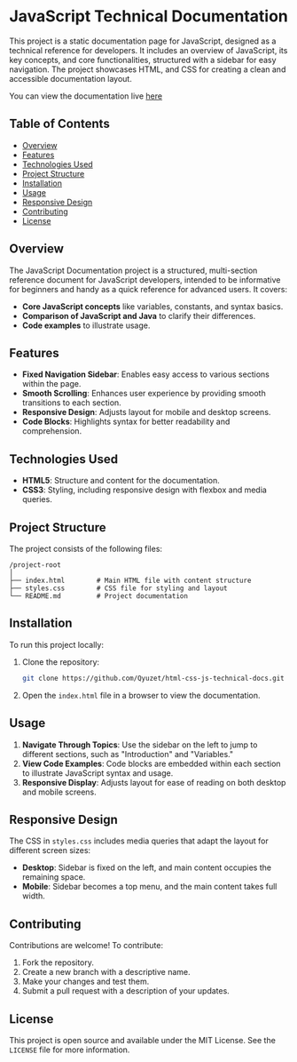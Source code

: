 # JavaScript Technical Documentation

This project is a static documentation page for JavaScript, designed as a technical reference for developers. It includes an overview of JavaScript, its key concepts, and core functionalities, structured with a sidebar for easy navigation. The project showcases HTML, and CSS  for creating a clean and accessible documentation layout.

You can view the documentation live [here](https://qyuzet.github.io/html-css-js-technical-docs)

## Table of Contents

- [Overview](#overview)
- [Features](#features)
- [Technologies Used](#technologies-used)
- [Project Structure](#project-structure)
- [Installation](#installation)
- [Usage](#usage)
- [Responsive Design](#responsive-design)
- [Contributing](#contributing)
- [License](#license)

## Overview

The JavaScript Documentation project is a structured, multi-section reference document for JavaScript developers, intended to be informative for beginners and handy as a quick reference for advanced users. It covers:

- **Core JavaScript concepts** like variables, constants, and syntax basics.
- **Comparison of JavaScript and Java** to clarify their differences.
- **Code examples** to illustrate usage.

## Features

- **Fixed Navigation Sidebar**: Enables easy access to various sections within the page.
- **Smooth Scrolling**: Enhances user experience by providing smooth transitions to each section.
- **Responsive Design**: Adjusts layout for mobile and desktop screens.
- **Code Blocks**: Highlights syntax for better readability and comprehension.

## Technologies Used

- **HTML5**: Structure and content for the documentation.
- **CSS3**: Styling, including responsive design with flexbox and media queries.


## Project Structure

The project consists of the following files:

```
/project-root
│
├── index.html        # Main HTML file with content structure
├── styles.css        # CSS file for styling and layout
└── README.md         # Project documentation
```

## Installation

To run this project locally:

1. Clone the repository:
   ```bash
   git clone https://github.com/Qyuzet/html-css-js-technical-docs.git
   ```

2. Open the `index.html` file in a browser to view the documentation.

## Usage

1. **Navigate Through Topics**: Use the sidebar on the left to jump to different sections, such as "Introduction" and "Variables."
2. **View Code Examples**: Code blocks are embedded within each section to illustrate JavaScript syntax and usage.
3. **Responsive Display**: Adjusts layout for ease of reading on both desktop and mobile screens.

## Responsive Design

The CSS in `styles.css` includes media queries that adapt the layout for different screen sizes:
- **Desktop**: Sidebar is fixed on the left, and main content occupies the remaining space.
- **Mobile**: Sidebar becomes a top menu, and the main content takes full width.

## Contributing

Contributions are welcome! To contribute:

1. Fork the repository.
2. Create a new branch with a descriptive name.
3. Make your changes and test them.
4. Submit a pull request with a description of your updates.

## License

This project is open source and available under the MIT License. See the `LICENSE` file for more information.
